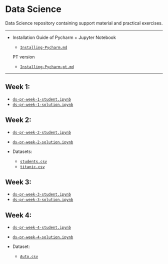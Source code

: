 # Data Science
Data Science repository containing support material and practical exercises.

---
- Installation Guide of Pycharm + Jupyter Notebook
  - [`Installing-Pycharm.md`](https://github.com/AISIC-Lab/Data-Science/blob/main/Installing-Pycharm.md)

  PT version
    - [`Installing-Pycharm-pt.md`](https://github.com/AISIC-Lab/Data-Science/blob/main/Installing-Pycharm-pt.md)

---
## Week 1:
  - [`ds-pr-week-1-student.ipynb`](https://github.com/AISIC-Lab/Data-Science/blob/main/Week_1/ds-pr-week-1-student.ipynb)
  - [`ds-pr-week-1-solution.ipynb`](https://github.com/AISIC-Lab/Data-Science/blob/main/Week_1/ds-pr-week-1-solution.ipynb)

## Week 2:
  - [`ds-pr-week-2-student.ipynb`](https://github.com/AISIC-Lab/Data-Science/blob/main/Week_2/ds-pr-week-2-student.ipynb)
  - [`ds-pr-week-2-solution.ipynb`](https://github.com/AISIC-Lab/Data-Science/blob/main/Week_2/ds-pr-week-2-solution.ipynb)
  
  - Datasets:
    - [`students.csv`](https://github.com/AISIC-Lab/Data-Science/blob/main/Week_2/students.csv)
    - [`titanic.csv`](https://github.com/AISIC-Lab/Data-Science/blob/main/Week_2/titanic.csv)

## Week 3:
  - [`ds-pr-week-3-student.ipynb`](https://github.com/AISIC-Lab/Data-Science/blob/main/Week_3/ds-pr-week-3-student.ipynb)
  - [`ds-pr-week-3-solution.ipynb`](https://github.com/AISIC-Lab/Data-Science/blob/main/Week_3/ds-pr-week-3-solution.ipynb)

## Week 4:
  - [`ds-pr-week-4-student.ipynb`](https://github.com/AISIC-Lab/Data-Science/blob/main/Week_4/ds-pr-week-4-student.ipynb)
  - [`ds-pr-week-4-solution.ipynb`](https://github.com/AISIC-Lab/Data-Science/blob/main/Week_4/ds-pr-week-4-solution.ipynb)

  - Dataset:
    - [`Auto.csv`](https://github.com/AISIC-Lab/Data-Science/blob/main/Week_4/Auto.csv) 
    
